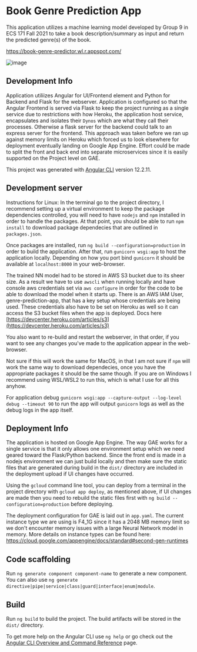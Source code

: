 # Book Genre Prediction App

This application utilizes a machine learning model developed by Group 9 in ECS 171 Fall 2021 to take a book description/summary as input and return the predicted genre(s) of the book.

https://book-genre-predictor.wl.r.appspot.com/

![image](https://user-images.githubusercontent.com/26423468/143788895-c42d74c9-d247-42ba-8e83-76b219408182.png)


## Development Info

Application utiliizes Angular for UI/Frontend element and Python for Backend and Flask for the webserver. Application is configured so that the Angular Frontend is served via Flask to keep the project running as a single service due to restrictions with how Heroku, the application host service, encapsulates and isolates their `Dynos` which are what they call their processes. Otherwise a flask server for the backend could talk to an express server for the frontend. This approach was taken before we ran up against memory limits on Heroku which forced us to look elsewhere for deployment eventually landing on Google App Engine. Effort could be made to split the front and back end into separate microservices since it is easily supported on the Project level on GAE.  

This project was generated with [Angular CLI](https://github.com/angular/angular-cli) version 12.2.11.

## Development server

Instructions for Linux:
In the terminal go to the project directory, I recommend setting up a virtual environment to keep the package dependencies controlled, you will need to have `nodejs` and `npm` installed in order to handle the packages. At that point, you should be able to run `npm install` to download package dependecies that are outlined in `packages.json`.

Once packages are installed, run `ng build --configuration=production` in order to build the application. After that, run `gunicorn wsgi:app` to host the application locally. Depending on how you port bind `gunicorn` it should be available at `localhost:8000` in your web-browser.

The trained NN model had to be stored in AWS S3 bucket due to its sheer size. As a result we have to use `awscli` when running locally and have console aws credentials set via `aws configure` in order for the code to be able to download the model when it starts up. There is an AWS IAM User, genre-prediction-app, that has a key setup whose credentials are being used. These credentials also have to be set on Heroku as well so it can access the S3 bucket files when the app is deployed. Docs here [https://devcenter.heroku.com/articles/s3](https://devcenter.heroku.com/articles/s3)

You also want to re-build and restart the webserver, in that order, if you want to see any changes you've made to the application appear in the web-browser.

Not sure if this will work the same for MacOS, in that I am not sure if `npm` will work the same way to download dependecies, once you have the appropriate packages it should be the same though. If you are on Windows I recommend using WSL/WSL2 to run this, which is what I use for all this anyhow.

For application debug `gunicorn wsgi:app --capture-output --log-level debug --timeout 90` to run the app will output `gunicorn` logs as well as the debug logs in the app itself.

## Deployment Info

The application is hosted on Google App Engine. The way GAE works for a single service is that it only allows one environment setup which we need geared toward the Flask/Python backend. Since the front end is made in a nodejs environment we can just build locally and then make sure the static files that are generated during build in the `dist/` directory are included in the deployment upload if UI changes have occurred.

Using the `gcloud` command line tool, you can deploy from a terminal in the project directory with `gcloud app deploy`, as mentioned above, if UI changes are made then you need to rebuild the static files first with `ng build --configuration=production` before deploying.

The deployment configuration for GAE is laid out in `app.yaml`. The current instance type we are using is F4_1G since it has a 2048 MB memory limit so we don't encounter memory issues with a large Neural Network model in memory. More details on instance types can be found here: https://cloud.google.com/appengine/docs/standard#second-gen-runtimes

## Code scaffolding

Run `ng generate component component-name` to generate a new component. You can also use `ng generate directive|pipe|service|class|guard|interface|enum|module`.

## Build

Run `ng build` to build the project. The build artifacts will be stored in the `dist/` directory.

To get more help on the Angular CLI use `ng help` or go check out the [Angular CLI Overview and Command Reference](https://angular.io/cli) page.

